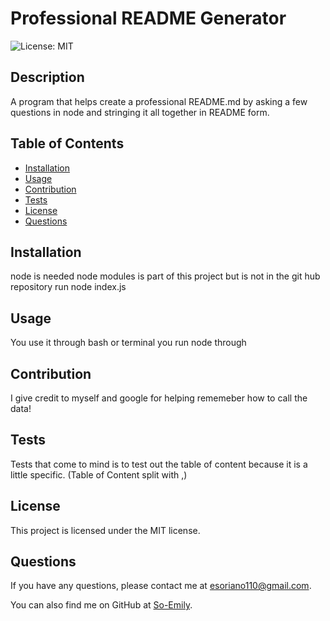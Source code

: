 # Professional README Generator
![License: MIT](https://img.shields.io/badge/License-MIT-yellow.svg)

## Description
A program that helps create a professional README.md by asking a few questions in node and stringing it all together in README form.

## Table of Contents
- [Installation](#installation)
- [Usage](#usage)
- [Contribution](#contribution)
- [Tests](#tests)
- [License](#license)
- [Questions](#questions)

## Installation
node is needed
node modules is part of this project but is not in the git hub repository
run node index.js


## Usage
You use it through bash or terminal you run node through

## Contribution
I give credit to myself and google for helping rememeber how to call the data!

## Tests
Tests that come to mind is to test out the table of content because it is a little specific.
(Table of Content split with ,)

## License
This project is licensed under the MIT license.

## Questions
If you have any questions, please contact me at [esoriano110@gmail.com](mailto:esoriano110@gmail.com). 

You can also find me on GitHub at [So-Emily](https://github.com/So-Emily).
